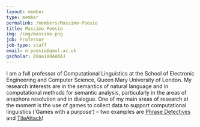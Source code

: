 ```yaml
---
layout: member
type: member
permalink: /members/Massimo-Poesio
title: Massimo Poesio
img: /img/massimo.png
job: Professor
job-type: staff
email: m.poesio@qmul.ac.uk
gscholar: 89aa1X0AAAAJ
---
```


I am a full professor of Computational Linguistics at the  School of Electronic Engineering and Computer Science, Queen Mary University of London. My research interests are in the semantics of natural language and in computational methods for semantic analysis, particularly in the areas of anaphora resolution and in dialogue. One of my main areas of research at the moment is the use of games to collect data to support computational linguistics (‘Games with a purpose’) – two examples are [Phrase Detectives](http://www.phrasedetectives.org) and [TileAttack](http://tileattack.com/)!